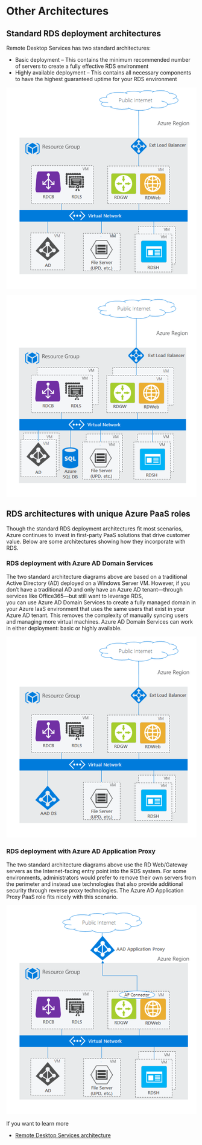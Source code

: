 # Other Architectures

## Standard RDS deployment architectures

Remote Desktop Services has two standard architectures:
+ Basic deployment – This contains the minimum recommended number of servers to create a fully effective RDS environment
+ Highly available deployment – This contains all necessary components to have the highest guaranteed uptime for your RDS environment


![Basic deployment](./images/basic-rds.png)

![Highly available deployment](./images/ha-rds.png)



## RDS architectures with unique Azure PaaS roles

Though the standard RDS deployment architectures fit most scenarios, Azure continues to invest in first-party PaaS solutions that drive customer value. Below are some architectures showing how they incorporate with RDS. 

### RDS deployment with Azure AD Domain Services

The two standard architecture diagrams above are based on a traditional Active Directory (AD) deployed on a Windows Server VM. However, if you don’t have a traditional AD and only have an Azure AD tenant—through services like Office365—but still want to leverage RDS,  
you can use Azure AD Domain Services to create a fully managed domain in your Azure IaaS environment that uses the same users that exist in your Azure AD tenant. This removes the complexity of manually syncing users and managing more virtual machines. Azure AD Domain Services can work in either deployment: basic or highly available.  

![RDS architectures with unique Azure PaaS roles](./images/aadds-rds.png)


### RDS deployment with Azure AD Application Proxy
The two standard architecture diagrams above use the RD Web/Gateway servers as the Internet-facing entry point into the RDS system. For some environments, administrators would prefer to remove their own servers from the perimeter and instead use technologies that also provide additional security through reverse proxy technologies. The Azure AD Application Proxy PaaS role fits nicely with this scenario. 

![RDS deployment with Azure AD Application Proxy](./images/aadappproxy-rds.png)


If you want to learn more
- [Remote Desktop Services architecture](https://docs.microsoft.com/en-us/windows-server/remote/remote-desktop-services/desktop-hosting-logical-architecture)

